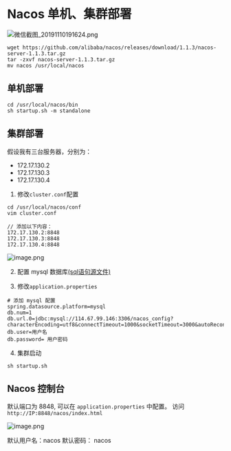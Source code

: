 # Nacos 单机、集群部署
![微信截图_20191110191624.png](https://picker-oss.oss-cn-beijing.aliyuncs.com/20191110/6e80683a8dd42423eccd2e003cc05688.png_target)

```shell
wget https://github.com/alibaba/nacos/releases/download/1.1.3/nacos-server-1.1.3.tar.gz
tar -zxvf nacos-server-1.1.3.tar.gz
mv nacos /usr/local/nacos
```

## 单机部署
```shell
cd /usr/local/nacos/bin
sh startup.sh -m standalone
```

## 集群部署
假设我有三台服务器，分别为：
* 172.17.130.2
* 172.17.130.3
* 172.17.130.4

1. 修改```cluster.conf```配置
```shell
cd /usr/local/nacos/conf
vim cluster.conf
```
```shell
// 添加以下内容：
172.17.130.2:8848
172.17.130.3:8848
172.17.130.4:8848
```
![image.png](https://picker-oss.oss-cn-beijing.aliyuncs.com/20191127/1945f6bcfb768f1d11a98c9a077e4164.png_target)

2. 配置 mysql 数据库[(sql语句源文件)](https://github.com/alibaba/nacos/blob/master/distribution/conf/nacos-mysql.sql)

3. 修改```application.properties```

```shell
# 添加 mysql 配置
spring.datasource.platform=mysql
db.num=1
db.url.0=jdbc:mysql://114.67.99.146:3306/nacos_config?characterEncoding=utf8&connectTimeout=1000&socketTimeout=3000&autoReconnect=true
db.user=用户名
db.password= 用户密码
```

4. 集群启动
```shell
sh startup.sh
```

## Nacos 控制台
默认端口为 8848, 可以在 ```application.properties``` 中配置。
访问 ```http://IP:8848/nacos/index.html```

![image.png](https://picker-oss.oss-cn-beijing.aliyuncs.com/20191127/cd16a59b427776b6c3c8cfc9db25a98e.png_target)

默认用户名：nacos
默认密码： nacos